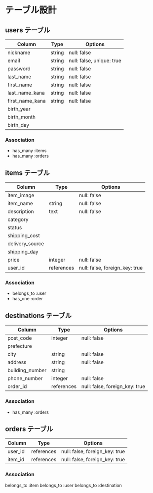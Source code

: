 # テーブル設計

## users テーブル

| Column          | Type        | Options                   |
| --------------- | ----------- | ------------------------- |
| nickname        | string      | null: false               |
| email           | string      | null: false, unique: true |
| password        | string      | null: false               |
| last_name       | string      | null: false               |
| first_name      | string      | null: false               |
| last_name_kana  | string      | null: false               |
| first_name_kana | string      | null: false               |
| birth_year      |             |                           |
| birth_month     |             |                           |
| birth_day       |             |                           |

### Association

- has_many :items
- has_many :orders

## items テーブル

| Column          | Type       | Options                        |
| --------------- | ---------- | ------------------------------ |
| item_image      |            | null: false                    |
| item_name       | string     | null: false                    |
| description     | text       | null: false                    |
| category        |            |                                |
| status          |            |                                |
| shipping_cost   |            |                                |
| delivery_source |            |                                |
| shipping_day    |            |                                |
| price           | integer    | null: false                    |
| user_id         | references | null: false, foreign_key: true |

### Association

- belongs_to :user
- has_one :order

## destinations テーブル

| Column          | Type       | Options                        |
| --------------- | ---------- | ------------------------------ |
| post_code       | integer    | null: false                    |
| prefecture      |            |                                |
| city            | string     | null: false                    |
| address         | string     | null: false                    |
| building_number | string     |                                |
| phone_number    | integer    | null: false                    |
| order_id        | references | null: false, foreign_key: true |

### Association

- has_many :orders

## orders テーブル

| Column     | Type       | Options                        |
| ---------- | ---------- | ------------------------------ |
| user_id    | references | null: false, foreign_key: true |
| item_id    | references | null: false, foreign_key: true |

### Association
belongs_to :item
belongs_to :user
belongs_to :destination
